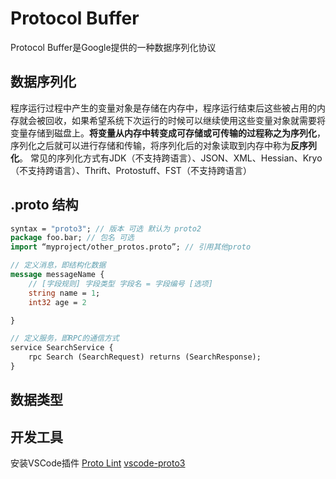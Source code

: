 # Protocol Buffer

Protocol Buffer是Google提供的一种数据序列化协议

## 数据序列化

程序运行过程中产生的变量对象是存储在内存中，程序运行结束后这些被占用的内存就会被回收，如果希望系统下次运行的时候可以继续使用这些变量对象就需要将变量存储到磁盘上。**将变量从内存中转变成可存储或可传输的过程称之为序列化**，序列化之后就可以进行存储和传输，将序列化后的对象读取到内存中称为**反序列化**。
常见的序列化方式有JDK（不支持跨语言）、JSON、XML、Hessian、Kryo（不支持跨语言）、Thrift、Protostuff、FST（不支持跨语言）

## .proto 结构

``` protobuf
syntax = "proto3"; // 版本 可选 默认为 proto2
package foo.bar; // 包名 可选
import “myproject/other_protos.proto”; // 引用其他proto

// 定义消息，即结构化数据
message messageName {
    // [字段规则] 字段类型 字段名 = 字段编号 [选项]
    string name = 1;
    int32 age = 2

}

// 定义服务，即RPC的通信方式
service SearchService {
    rpc Search (SearchRequest) returns (SearchResponse);
}
```

## 数据类型

## 开发工具

安装VSCode插件
[Proto Lint](https://marketplace.visualstudio.com/items?itemName=Plex.vscode-protolint)
[vscode-proto3](https://marketplace.visualstudio.com/items?itemName=zxh404.vscode-proto3)
